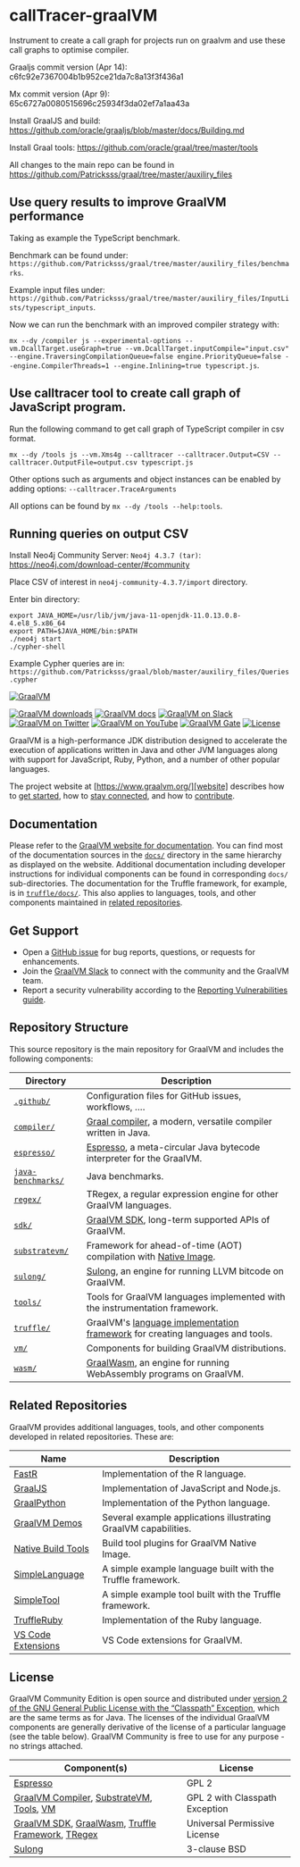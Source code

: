 # callTracer-graalVM
Instrument to create a call graph for projects run on graalvm and use these call graphs to optimise compiler.

Graaljs commit version (Apr 14): c6fc92e7367004b1b952ce21da7c8a13f3f436a1

Mx commit version (Apr 9): 65c6727a0080515696c25934f3da02ef7a1aa43a

Install GraalJS and build: https://github.com/oracle/graaljs/blob/master/docs/Building.md

Install Graal tools: https://github.com/oracle/graal/tree/master/tools

All changes to the main repo can be found in https://github.com/Patricksss/graal/tree/master/auxiliry_files

## Use query results to improve GraalVM performance

Taking as example the TypeScript benchmark.

Benchmark can be found under: `https://github.com/Patricksss/graal/tree/master/auxiliry_files/benchmarks`.

Example input files under: `https://github.com/Patricksss/graal/tree/master/auxiliry_files/InputLists/typescript_inputs`.

Now we can run the benchmark with an improved compiler strategy with:

`mx --dy /compiler js --experimental-options --vm.DcallTarget.useGraph=true --vm.DcallTarget.inputCompile="input.csv" --engine.TraversingCompilationQueue=false engine.PriorityQueue=false --engine.CompilerThreads=1 --engine.Inlining=true typescript.js`.

## Use calltracer tool to create call graph of JavaScript program.
Run the following command to get call graph of TypeScript compiler in csv format.

```mx --dy /tools js --vm.Xms4g --calltracer --calltracer.Output=CSV --calltracer.OutputFile=output.csv typescript.js```

Other options such as arguments and object instances can be enabled by adding options: `--calltracer.TraceArguments`

All options can be found by `mx --dy /tools --help:tools`.

## Running queries on output CSV

Install Neo4j Community Server: `Neo4j 4.3.7 (tar)`: https://neo4j.com/download-center/#community

Place CSV of interest in `neo4j-community-4.3.7/import` directory.

Enter bin directory:

```
export JAVA_HOME=/usr/lib/jvm/java-11-openjdk-11.0.13.0.8-4.el8_5.x86_64
export PATH=$JAVA_HOME/bin:$PATH
./neo4j start
./cypher-shell
```
Example Cypher queries are in: `https://github.com/Patricksss/graal/blob/master/auxiliry_files/Queries.cypher`


[![GraalVM](.github/assets/logo_320x64.svg)][website]

[![GraalVM downloads][badge-dl]][downloads] [![GraalVM docs][badge-docs]][docs] [![GraalVM on Slack][badge-slack]][slack] [![GraalVM on Twitter][badge-twitter]][twitter] [![GraalVM on YouTube][badge-yt]][youtube]  [![GraalVM Gate][badge-gate]][gate] [![License][badge-license]](#license)

GraalVM is a high-performance JDK distribution designed to accelerate the execution of applications written in Java and other JVM languages along with support for JavaScript, Ruby, Python, and a number of other popular languages.

The project website at [https://www.graalvm.org/][website] describes how to [get started][getting-started], how to [stay connected][community], and how to [contribute][contributors].

## Documentation

Please refer to the [GraalVM website for documentation][docs]. You can find most of the documentation sources in the [`docs/`](docs/) directory in the same hierarchy as displayed on the website. Additional documentation including developer instructions for individual components can be found in corresponding `docs/` sub-directories. The documentation for the Truffle framework, for example, is in [`truffle/docs/`](truffle/docs/). This also applies to languages, tools, and other components maintained in [related repositories](#related-repositories).

## Get Support

* Open a [GitHub issue][issues] for bug reports, questions, or requests for enhancements.
* Join the [GraalVM Slack][slack] to connect with the community and the GraalVM team.
* Report a security vulnerability according to the [Reporting Vulnerabilities guide][reporting-vulnerabilities].

## Repository Structure

This source repository is the main repository for GraalVM and includes the following components:

Directory | Description
------------ | -------------
[`.github/`](.github/) | Configuration files for GitHub issues, workflows, ….
[`compiler/`](compiler/) | [Graal compiler][reference-compiler], a modern, versatile compiler written in Java.
[`espresso/`](espresso/) | [Espresso][java-on-truffle], a meta-circular Java bytecode interpreter for the GraalVM.
[`java-benchmarks/`](java-benchmarks/) | Java benchmarks.
[`regex/`](regex/) | TRegex, a regular expression engine for other GraalVM languages.
[`sdk/`](sdk/) | [GraalVM SDK][graalvm-sdk], long-term supported APIs of GraalVM.
[`substratevm/`](substratevm/) | Framework for ahead-of-time (AOT) compilation with [Native Image][native-image].
[`sulong/`](sulong/) | [Sulong][reference-sulong], an engine for running LLVM bitcode on GraalVM.
[`tools/`](tools/) | Tools for GraalVM languages implemented with the instrumentation framework.
[`truffle/`](truffle/) | GraalVM's [language implementation framework][truffle] for creating languages and tools.
[`vm/`](vm/) | Components for building GraalVM distributions.
[`wasm/`](wasm/) | [GraalWasm][reference-graalwasm], an engine for running WebAssembly programs on GraalVM.

## Related Repositories

GraalVM provides additional languages, tools, and other components developed in related repositories. These are:

Name         | Description
------------ | -------------
[FastR] | Implementation of the R language.
[GraalJS] | Implementation of JavaScript and Node.js.
[GraalPython] | Implementation of the Python language.
[GraalVM Demos][graalvm-demos] | Several example applications illustrating GraalVM capabilities.
[Native Build Tools][native-build-tools] | Build tool plugins for GraalVM Native Image.
[SimpleLanguage] | A simple example language built with the Truffle framework.
[SimpleTool] | A simple example tool built with the Truffle framework. 
[TruffleRuby] | Implementation of the Ruby language.
[VS Code Extensions][vscode-extensions] | VS Code extensions for GraalVM.

## License

GraalVM Community Edition is open source and distributed under [version 2 of the GNU General Public License with the “Classpath” Exception](LICENSE), which are the same terms as for Java. The licenses of the individual GraalVM components are generally derivative of the license of a particular language (see the table below). GraalVM Community is free to use for any purpose - no strings attached.

Component(s) | License
------------ | -------------
[Espresso](espresso/LICENSE) | GPL 2
[GraalVM Compiler](compiler/LICENSE.md), [SubstrateVM](substratevm/LICENSE), [Tools](tools/LICENSE), [VM](vm/LICENSE_GRAALVM_CE) | GPL 2 with Classpath Exception
[GraalVM SDK](sdk/LICENSE.md), [GraalWasm](wasm/LICENSE), [Truffle Framework](truffle/LICENSE.md), [TRegex](regex/LICENSE.md) | Universal Permissive License
[Sulong](sulong/LICENSE) | 3-clause BSD


[badge-dl]: https://img.shields.io/badge/download-latest-blue
[badge-docs]: https://img.shields.io/badge/docs-read-green
[badge-gate]: https://github.com/oracle/graal/actions/workflows/main.yml/badge.svg
[badge-license]: https://img.shields.io/badge/license-GPLv2+CE-green
[badge-slack]: https://img.shields.io/badge/Slack-join-active?logo=slack
[badge-twitter]: https://img.shields.io/badge/Twitter-@graalvm-active?logo=twitter
[badge-yt]: https://img.shields.io/badge/YouTube-subscribe-active?logo=youtube
[community]: https://www.graalvm.org/community/
[contributors]: https://www.graalvm.org/community/contributors/
[docs]: https://www.graalvm.org/docs/introduction/
[downloads]: https://www.graalvm.org/downloads/
[fastr]: https://github.com/oracle/fastr
[gate]: https://github.com/oracle/graal/actions/workflows/main.yml
[getting-started]: https://www.graalvm.org/docs/getting-started/
[graaljs]: https://github.com/oracle/graaljs
[graalpython]: https://github.com/oracle/graalpython
[graalvm-demos]: https://github.com/graalvm/graalvm-demos
[graalvm-sdk]: https://www.graalvm.org/sdk/javadoc/
[issues]: https://github.com/oracle/graal/issues
[java-on-truffle]: https://www.graalvm.org/reference-manual/java-on-truffle/
[native-build-tools]: https://github.com/graalvm/native-build-tools
[native-image]: https://www.graalvm.org/reference-manual/native-image/
[reference-compiler]: https://www.graalvm.org/reference-manual/compiler/
[reference-graalwasm]: https://www.graalvm.org/reference-manual/wasm/
[reference-sulong]: https://www.graalvm.org/reference-manual/llvm/
[reporting-vulnerabilities]: https://www.oracle.com/corporate/security-practices/assurance/vulnerability/reporting.html
[simplelanguage]: https://github.com/graalvm/simplelanguage
[simpletool]: https://github.com/graalvm/simpletool
[slack]: https://www.graalvm.org/slack-invitation/
[truffle]: https://www.graalvm.org/graalvm-as-a-platform/language-implementation-framework/
[truffleruby]: https://github.com/oracle/truffleruby
[twitter]: https://twitter.com/graalvm
[vscode-extensions]: https://github.com/graalvm/vscode-extensions
[website]: https://www.graalvm.org/
[youtube]: https://www.youtube.com/graalvm
